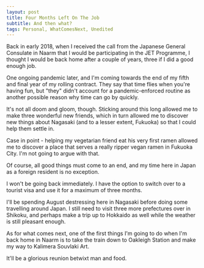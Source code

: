 ```yaml
---
layout: post
title: Four Months Left On The Job
subtitle: And then what?
tags: Personal, WhatComesNext, Unedited
---
```


Back in early 2018, when I received the call from the Japanese General Consulate in Naarm that I would be participating in the JET Programme, I thought I would be back home after a couple of years, three if I did a good enough job.

One ongoing pandemic later, and I'm coming towards the end of my fifth and final year of my rolling contract. They say that time flies when you're having fun, but "they" didn't account for a pandemic-enforced routine as another possible reason why time can go by quickly.

It's not all doom and gloom, though. Sticking around this long allowed me to make three wonderful new friends, which in turn allowed me to discover new things about Nagasaki (and to a lesser extent, Fukuoka) so that I could help them settle in.

Case in point - helping my vegetarian friend eat his very first ramen allowed me to discover a place that serves a really ripper vegan ramen in Fukuoka City. I'm not going to argue with that.

Of course, all good things must come to an end, and my time here in Japan as a foreign resident is no exception.

I won't be going back immediately. I have the option to switch over to a tourist visa and use it for a maximum of three months.

I'll be spending August destressing here in Nagasaki before doing some travelling around Japan. I still need to visit three more prefectures over in Shikoku, and perhaps make a trip up to Hokkaido as well while the weather is still pleasant enough.

As for what comes next, one of the first things I'm going to do when I'm back home in Naarm is to take the train down to Oakleigh Station and make my way to Kalimera Souvlaki Art.

It'll be a glorious reunion betwixt man and food.
